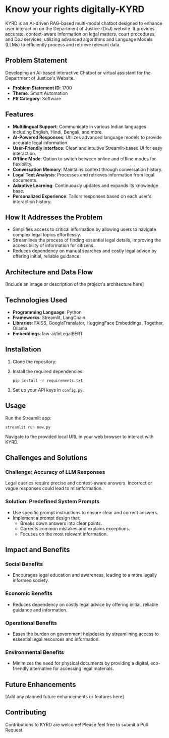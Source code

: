 # Know your rights digitally-KYRD

KYRD is an AI-driven RAG-based multi-modal chatbot designed to enhance user interaction on the Department of Justice (DoJ) website. It provides accurate, context-aware information on legal matters, court procedures, and DoJ services, utilizing advanced algorithms and Language Models (LLMs) to efficiently process and retrieve relevant data.



## Problem Statement

Developing an AI-based interactive Chatbot or virtual assistant for the Department of Justice's Website.
- **Problem Statement ID**: 1700
- **Theme**: Smart Automation
- **PS Category**: Software

## Features

- **Multilingual Support**: Communicate in various Indian languages including English, Hindi, Bengali, and more.
- **AI-Powered Responses**: Utilizes advanced language models to provide accurate legal information.
- **User-Friendly Interface**: Clean and intuitive Streamlit-based UI for easy interaction.
- **Offline Mode**: Option to switch between online and offline modes for flexibility.
- **Conversation Memory**: Maintains context through conversation history.
- **Legal Text Analysis**: Processes and retrieves information from legal documents.
- **Adaptive Learning**: Continuously updates and expands its knowledge base.
- **Personalized Experience**: Tailors responses based on each user's interaction history.

## How It Addresses the Problem

- Simplifies access to critical information by allowing users to navigate complex legal topics effortlessly.
- Streamlines the process of finding essential legal details, improving the accessibility of information for citizens.
- Reduces dependency on manual searches and costly legal advice by offering initial, reliable guidance.

## Architecture and Data Flow

[Include an image or description of the project's architecture here]

## Technologies Used

- **Programming Language**: Python
- **Frameworks**: Streamlit, LangChain
- **Libraries**: FAISS, GoogleTranslator, HuggingFace Embeddings, Together, Ollama
- **Embeddings**: law-ai/InLegalBERT


## Installation

1. Clone the repository:

2. Install the required dependencies:
   ```
   pip install -r requirements.txt
   ```

3. Set up your API keys in `config.py`.

## Usage

Run the Streamlit app:

```
streamlit run new.py
```

Navigate to the provided local URL in your web browser to interact with KYRD.

## Challenges and Solutions

### Challenge: Accuracy of LLM Responses
Legal queries require precise and context-aware answers. Incorrect or vague responses could lead to misinformation.

### Solution: Predefined System Prompts
- Use specific prompt instructions to ensure clear and correct answers.
- Implement a prompt design that:
  - Breaks down answers into clear points.
  - Corrects common mistakes and explains exceptions.
  - Focuses on the most relevant information.

## Impact and Benefits

### Social Benefits
- Encourages legal education and awareness, leading to a more legally informed society.

### Economic Benefits
- Reduces dependency on costly legal advice by offering initial, reliable guidance and information.

### Operational Benefits
- Eases the burden on government helpdesks by streamlining access to essential legal resources and information.

### Environmental Benefits
- Minimizes the need for physical documents by providing a digital, eco-friendly alternative for accessing legal materials.

## Future Enhancements

[Add any planned future enhancements or features here]

## Contributing

Contributions to KYRD are welcome! Please feel free to submit a Pull Request.




